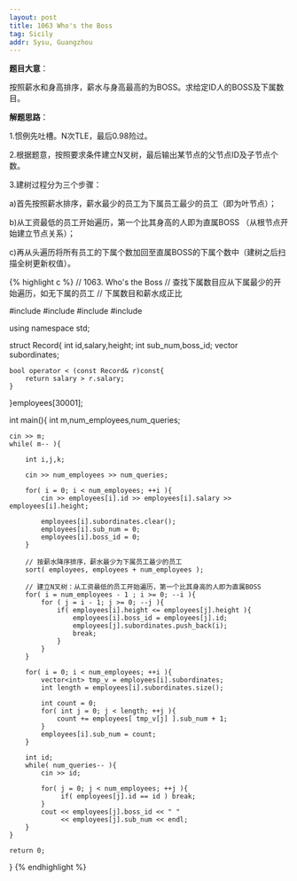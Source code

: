 ```yaml
---
layout: post
title: 1063 Who's the Boss
tag: Sicily
addr: Sysu, Guangzhou
---
```


__题目大意__：

按照薪水和身高排序，薪水与身高最高的为BOSS。求给定ID人的BOSS及下属数目。

__解题思路__：

1.惯例先吐槽。N次TLE，最后0.98险过。

2.根据题意，按照要求条件建立N叉树，最后输出某节点的父节点ID及子节点个数。

3.建树过程分为三个步骤：

a)首先按照薪水排序，薪水最少的员工为下属员工最少的员工（即为叶节点）；

b)从工资最低的员工开始遍历，第一个比其身高的人即为直属BOSS （从根节点开始建立节点关系）；

c)再从头遍历将所有员工的下属个数加回至直属BOSS的下属个数中（建树之后扫描全树更新权值）。

{% highlight c %}
// 1063. Who's the Boss
// 查找下属数目应从下属最少的开始遍历，如无下属的员工
// 下属数目和薪水成正比

#include <iostream>
#include <algorithm>
#include <vector>
#include <map>

using namespace std;

struct Record{
    int id,salary,height;
    int sub_num,boss_id;
    vector<int> subordinates;

    bool operator < (const Record& r)const{
        return salary > r.salary;
    }
}employees[30001];

int main(){
    int m,num_employees,num_queries;

    cin >> m;
    while( m-- ){

        int i,j,k;

        cin >> num_employees >> num_queries;

        for( i = 0; i < num_employees; ++i ){
            cin >> employees[i].id >> employees[i].salary >> employees[i].height;

            employees[i].subordinates.clear();
            employees[i].sub_num = 0;
            employees[i].boss_id = 0;
        }

        // 按薪水降序排序，薪水最少为下属员工最少的员工
        sort( employees, employees + num_employees );

        // 建立N叉树：从工资最低的员工开始遍历，第一个比其身高的人即为直属BOSS
        for( i = num_employees - 1 ; i >= 0; --i ){
            for ( j = i - 1; j >= 0; --j ){
                if( employees[i].height <= employees[j].height ){
                    employees[i].boss_id = employees[j].id;
                    employees[j].subordinates.push_back(i);
                    break;
                }
            }
        }

        for( i = 0; i < num_employees; ++i ){
            vector<int> tmp_v = employees[i].subordinates;
            int length = employees[i].subordinates.size();

            int count = 0;
            for( int j = 0; j < length; ++j ){
                count += employees[ tmp_v[j] ].sub_num + 1;
            }
            employees[i].sub_num = count;
        }

        int id;
        while( num_queries-- ){
            cin >> id;

            for( j = 0; j < num_employees; ++j ){
                 if( employees[j].id == id ) break;
            }
            cout << employees[j].boss_id << " "
                 << employees[j].sub_num << endl;
        }
    }

    return 0;
}
{% endhighlight %}